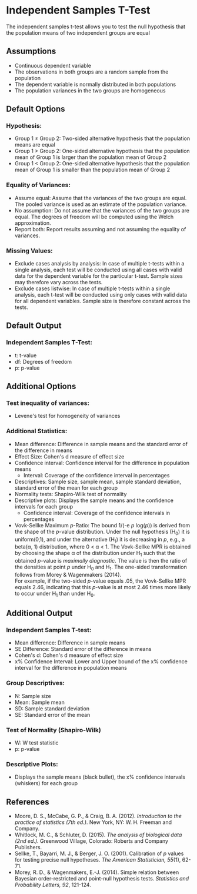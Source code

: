 Independent Samples T-Test
==========================

The independent samples t-test allows you to test the null hypothesis that the population means of two independent groups are equal

Assumptions
-----------
- Continuous dependent variable
- The observations in both groups are a random sample from the population
- The dependent variable is normally distributed in both populations
- The population variances in the two groups are homogeneous

Default Options
-------
### Hypothesis:
- Group 1 &ne; Group 2: Two-sided alternative hypothesis that the population means are equal
- Group 1 &gt; Group 2: One-sided alternative hypothesis that the population mean of Group 1 is larger than the population mean of Group 2
- Group 1 &lt; Group 2: One-sided alternative hypothesis that the population mean of Group 1 is smaller than the population mean of Group 2

### Equality of Variances:
- Assume equal: Assume that the variances of the two groups are equal. The pooled variance is used as an estimate of the population variance.
- No assumption: Do not assume that the variances of the two groups are equal. The degrees of freedom will be computed using the Welch approximation.
- Report both: Report results assuming and not assuming the equality of variances.

### Missing Values:
 - Exclude cases analysis by analysis: In case of multiple t-tests within a single analysis, each test will be conducted using all cases with valid data for the dependent variable for the particular t-test.
 Sample sizes may therefore vary across the tests.
 - Exclude cases listwise: In case of multiple t-tests within a single analysis, each t-test will be conducted using only cases with valid data for all dependent variables. Sample size is therefore constant across the tests.

Default Output
-------

### Independent Samples T-Test:
- t: t-value
- df: Degrees of freedom
- p: p-value

Additional Options
-------

### Test inequality of variances:
- Levene's test for homogeneity of variances

### Additional Statistics:
- Mean difference: Difference in sample means and the standard error of the difference in means
- Effect Size: Cohen's d measure of effect size
- Confidence interval: Confidence interval for the difference in population means
  - Interval: Coverage of the confidence interval in percentages
- Descriptives: Sample size, sample mean, sample standard deviation, standard error of the mean for each group
- Normality tests: Shapiro-Wilk test of normality
- Descriptive plots: Displays the sample means and the confidence intervals for each group
  - Confidence interval: Coverage of the confidence intervals in percentages
- Vovk-Sellke Maximum *p*-Ratio: The bound 1/(-e *p* log(*p*)) is derived from the shape of the *p*-value distribution. Under the null hypothesis (H<sub>0</sub>) it is uniform(0,1), and under the alternative (H<sub>1</sub>) it is decreasing in *p*, e.g., a beta(&#945;, 1) distribution, where 0 < &#945; < 1. The Vovk-Sellke MPR is obtained by choosing the shape &#945; of the distribution under H<sub>1</sub> such that the obtained *p*-value is *maximally diagnostic*. The value is then the ratio of the densities at point *p* under H<sub>0</sub> and H<sub>1</sub>. The one-sided transformation follows from Morey & Wagenmakers (2014).  
For example, if the two-sided *p*-value equals .05, the Vovk-Sellke MPR equals 2.46, indicating that this *p*-value is at most 2.46 times more likely to occur under H<sub>1</sub> than under H<sub>0</sub>.



Additional Output
-------

### Independent Samples T-test:
- Mean difference: Difference in sample means
- SE Difference: Standard error of the difference in means
- Cohen's d: Cohen's d measure of effect size
- x% Confidence Interval: Lower and Upper bound of the x% confidence interval for the difference in population means

### Group Descriptives:
- N: Sample size
- Mean: Sample mean
- SD: Sample standard deviation
- SE: Standard error of the mean

### Test of Normality (Shapiro-Wilk)
- W: W test statistic
- p: p-value

### Descriptive Plots:
- Displays the sample means (black bullet), the x% confidence intervals (whiskers) for each group

References
-------
- Moore, D. S., McCabe, G. P., & Craig, B. A. (2012). *Introduction to the practice of statistics (7th ed.)*. New York, NY: W. H. Freeman and Company.
- Whitlock, M. C., & Schluter, D. (2015). *The analysis of biological data (2nd ed.)*. Greenwood Village, Colorado: Roberts and Company Publishers.
- Sellke, T., Bayarri, M. J., & Berger, J. O. (2001). Calibration of *p* values for testing precise null hypotheses. *The American Statistician, 55*(1), 62-71.
- Morey, R. D., & Wagenmakers, E.-J. (2014). Simple relation between Bayesian order-restricted and point-null hypothesis tests. *Statistics and Probability Letters, 92*, 121-124.
